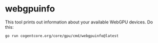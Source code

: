 # webgpuinfo

This tool prints out information about your available WebGPU devices.  Do this:

```sh
go run cogentcore.org/core/gpu/cmd/webgpuinfo@latest
```

